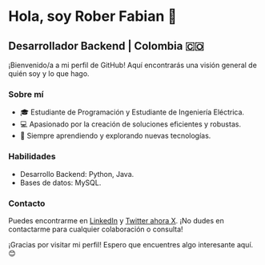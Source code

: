 # Hola, soy Rober Fabian 👋

## Desarrollador Backend | Colombia 🇨🇴

¡Bienvenido/a a mi perfil de GitHub! Aquí encontrarás una visión general de quién soy y lo que hago.

### Sobre mí

- 🎓 Estudiante de Programación y Estudiante de Ingeniería Eléctrica.
- 💻 Apasionado por la creación de soluciones eficientes y robustas.
- 🌱 Siempre aprendiendo y explorando nuevas tecnologías.


### Habilidades

- Desarrollo Backend: Python, Java.
- Bases de datos: MySQL.
<!--  - Herramientas y Frameworks: Django, Spring, Flask. -->

<!-- 
### Proyectos Destacados

- [Nombre del Proyecto 1](enlace al proyecto) - Una breve descripción del proyecto.
- [Nombre del Proyecto 2](enlace al proyecto) - Una breve descripción del proyecto.
-->

### Contacto

Puedes encontrarme en [LinkedIn](https://www.linkedin.com/in/robersks) y [Twitter ahora  X](https://twitter.com/robersks). ¡No dudes en contactarme para cualquier colaboración o consulta!

¡Gracias por visitar mi perfil! Espero que encuentres algo interesante aquí. 😊
